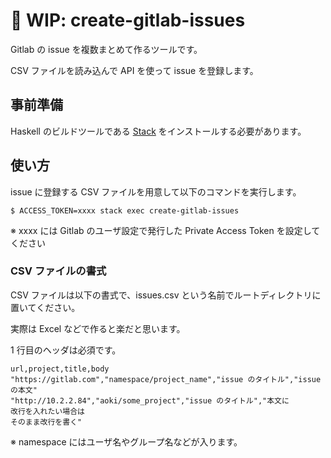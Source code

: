 # :construction: WIP: create-gitlab-issues

Gitlab の issue を複数まとめて作るツールです。

CSV ファイルを読み込んで API を使って issue を登録します。

## 事前準備

Haskell のビルドツールである [Stack][stack] をインストールする必要があります。

## 使い方

issue に登録する CSV ファイルを用意して以下のコマンドを実行します。

```shell
$ ACCESS_TOKEN=xxxx stack exec create-gitlab-issues
```

※ xxxx には Gitlab のユーザ設定で発行した Private Access Token を設定してください

### CSV ファイルの書式

CSV ファイルは以下の書式で、issues.csv という名前でルートディレクトリに置いてください。

実際は Excel などで作ると楽だと思います。

1 行目のヘッダは必須です。

```csv
url,project,title,body
"https://gitlab.com","namespace/project_name","issue のタイトル","issue の本文"
"http://10.2.2.84","aoki/some_project","issue のタイトル","本文に
改行を入れたい場合は
そのまま改行を書く"
```

※ namespace にはユーザ名やグループ名などが入ります。

[stack]: https://docs.haskellstack.org/en/stable/README/
